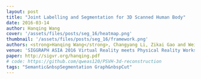 ```yaml
---
layout: post
title: "Joint Labelling and Segmentation for 3D Scanned Human Body"
date: 2016-03-14
author: Hanqing Wang
cover: '/assets/files/posts/seg_16/heatmap.png'
thumbnail: '/assets/files/posts/seg_16/framework.png'
authors: <strong>Hanqing Wang</strong>, Changyang Li, Zikai Gao and Wei Liang
venue: 'SIGGRAPH ASIA 2016 Virtual Reality meets Physical Reality Workshop'
paper: http://sigvr.org/hanqing.pdf
# code: https://github.com/qweas120/PSVH-3d-reconstruction
tags: "Semantic&nbspSegmentation Graph&nbspCut"
---
```

<!-- 
> Transform your plain text into static websites and blogs.

### Welcome

This site aims to be a comprehensive guide to Jekyll. We’ll cover topics such as getting your site up and running, creating and managing your content, customizing the way your site works and looks, deploying to various environments, and give you some advice on participating in the future development of Jekyll itself.

### So what is Jekyll, exactly?Permalink

Jekyll is a simple, blog-aware, static site generator. It takes a template directory containing raw text files in various formats, runs it through a converter (like [Markdown](https://daringfireball.net/projects/markdown/)) and our [Liquid](https://github.com/Shopify/liquid/wiki) renderer, and spits out a complete, ready-to-publish static website suitable for serving with your favorite web server. Jekyll also happens to be the engine behind GitHub Pages, which means you can use Jekyll to host your project’s page, blog, or website from GitHub’s servers for free.

### Helpful HintsPermalink

Throughout this guide there are a number of small-but-handy pieces of information that can make using Jekyll easier, more interesting, and less hazardous. Here’s what to look out for.

### Video Test

<iframe type="text/html" width="100%" height="385" src="http://www.youtube.com/embed/gfmjMWjn-Xg" frameborder="0"></iframe> -->